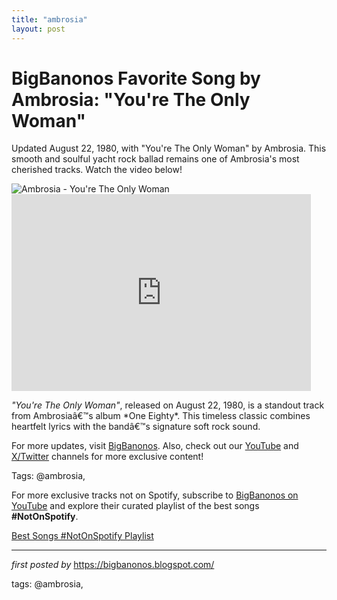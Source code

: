 ```yaml
---
title: "ambrosia"
layout: post
---
```

<!-- Title of the Post -->
<h1 >BigBanonos Favorite Song by Ambrosia: "You're The Only Woman"</h1> <!-- Introductory Text -->
<p >Updated August 22, 1980, with "You're The Only Woman" by Ambrosia. This smooth and soulful yacht rock ballad remains one of Ambrosia's most cherished tracks. Watch the video below!</p> <!-- Featured Image -->
<div > <img src="https://i1.sndcdn.com/artworks-r26QnRB0C1Ri-0-t500x500.jpg" alt="Ambrosia - You're The Only Woman" />
</div> <!-- YouTube Video Embed -->
<div > <iframe allowfullscreen="" frameborder="0" height="315" src="https://www.youtube.com/embed/TYJGfrKQ7nU?list=PLtuNtuTatqI3ADcM_zLmgfpkLlcO5e9Pw" width="95%"></iframe>
</div> <!-- Song Information -->
<div > <p><em>"You're The Only Woman"</em>, released on August 22, 1980, is a standout track from Ambrosiaâ€™s album *One Eighty*. This timeless classic combines heartfelt lyrics with the bandâ€™s signature soft rock sound.</p>
</div> <!-- Footer Links -->
<div > <p>For more updates, visit <a href="https://bigbanonos.blogspot.com/" target="_blank">BigBanonos</a>. Also, check out our <a href="https://www.youtube.com/@BigBanonos" target="_blank">YouTube</a> and <a href="https://x.com/bigbanonos" target="_blank">X/Twitter</a> channels for more exclusive content!</p>
</div> <!-- Tags -->
<p >Tags: @ambrosia,</p>


<!--Subscribe and Playlist Links-->
<div>
    <p>For more exclusive tracks not on Spotify, subscribe to <a href="https://www.youtube.com/@BigBanonos" target="_blank">BigBanonos on YouTube</a> and explore their curated playlist of the best songs <strong>#NotOnSpotify</strong>.</p>
    <p><a href="https://www.youtube.com/playlist?list=PLtuNtuTatqI0kFahUCbtbfenC_ET5O_tr" target="_blank">Best Songs #NotOnSpotify Playlist<br /></a></p></div>

<hr />

<p><em>first posted by</em> <a href="https://bigbanonos.blogspot.com/" rel="noopener" target="_new">https://bigbanonos.blogspot.com/</a></p>

<p>tags: @ambrosia,</p>
